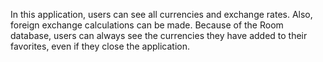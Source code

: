 In this application, users can see all currencies and exchange rates. Also, foreign exchange calculations can be made. Because of the Room database, users can always see the currencies they have added to their favorites, even if they close the application.
